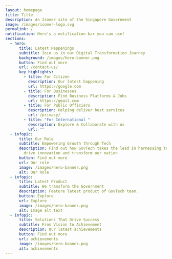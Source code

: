 ```yaml
---
layout: homepage
title: Title
description: An Isomer site of the Singapore Government
image: /images/isomer-logo.svg
permalink: /
notification: Here's a notification bar you can use!
sections:
  - hero:
      title: Latest Happenings
      subtitle: Join us in our Digital Transformation Journey
      background: /images/hero-banner.png
      button: Find out more
      url: /contact-us/
      key_highlights:
        - title: For Citizen
          description: Our latest happening
          url: https://google.com
        - title: For Businesses
          description: Find Business Platforms & Jobs
          url: https://gmail.com
        - title: For Public Officiers
          description: Helping deliver best services
          url: /privacy/
        - title: "For International "
          description: Explore & Collaborate with us
          url: ""
  - infopic:
      title: Our Role
      subtitle: Empowering Growth through Tech
      description: Find out how GovTech takes the lead in harnessing technology to
        drive innovation and transform our nation
      button: Find out more
      url: Our role
      image: /images/hero-banner.png
      alt: Our Role
  - infopic:
      title: Latest Product
      subtitle: We transform the Government
      description: Feature latest product of GovTech team.
      button: Explore
      url: Explore
      image: /images/hero-banner.png
      alt: Image alt text
  - infopic:
      title: Solutions That Drive Success
      subtitle: From Vision to Achievement
      description: Our latest achievements
      button: Find out more
      url: achievements
      image: /images/hero-banner.png
      alt: achievements
---
```

